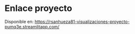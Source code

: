 # Enlace proyecto

Disponible en: https://rsanhueza81-visualizaciones-proyecto-pumq3e.streamlitapp.com/
